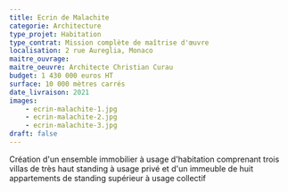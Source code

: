 ```yaml
---
title: Ecrin de Malachite
categorie: Architecture
type_projet: Habitation
type_contrat: Mission complète de maîtrise d'œuvre
localisation: 2 rue Aureglia, Monaco
maitre_ouvrage:
maitre_oeuvre: Architecte Christian Curau
budget: 1 430 000 euros HT
surface: 10 000 mètres carrés
date_livraison: 2021
images:
    - ecrin-malachite-1.jpg
    - ecrin-malachite-2.jpg
    - ecrin-malachite-3.jpg
draft: false
---
```

Création d'un ensemble immobilier à usage d'habitation comprenant trois villas de très haut standing à usage privé et d'un immeuble de huit appartements de standing supérieur à usage collectif